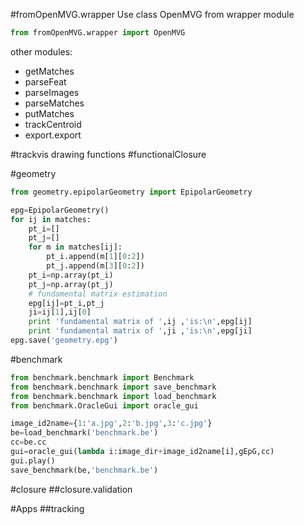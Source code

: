 #fromOpenMVG.wrapper
Use class OpenMVG from wrapper module
``` python
from fromOpenMVG.wrapper import OpenMVG
```
other modules:
* getMatches
* parseFeat
* parseImages
* parseMatches
* putMatches
* trackCentroid
* export.export

#trackvis
drawing functions
#functionalClosure

#geometry
``` python
from geometry.epipolarGeometry import EpipolarGeometry

epg=EpipolarGeometry()
for ij in matches:
    pt_i=[]
    pt_j=[]
    for m in matches[ij]:
        pt_i.append(m[1][0:2])
        pt_j.append(m[3][0:2])
    pt_i=np.array(pt_i)
    pt_j=np.array(pt_j)
    # fundamental matrix estimation
    epg[ij]=pt_i,pt_j
    ji=ij[1],ij[0]
    print 'fundamental matrix of ',ij ,'is:\n',epg[ij]
    print 'fundamental matrix of ',ji ,'is:\n',epg[ji]
epg.save('geometry.epg')
```
#benchmark
``` python
from benchmark.benchmark import Benchmark
from benchmark.benchmark import save_benchmark
from benchmark.benchmark import load_benchmark
from benchmark.OracleGui import oracle_gui

image_id2name={1:'a.jpg',2:'b.jpg',3:'c.jpg'}
be=load_benchmark('benchmark.be')
cc=be.cc
gui=oracle_gui(lambda i:image_dir+image_id2name[i],gEpG,cc)
gui.play()
save_benchmark(be,'benchmark.be')
```
#closure
##closure.validation

#Apps
##tracking
